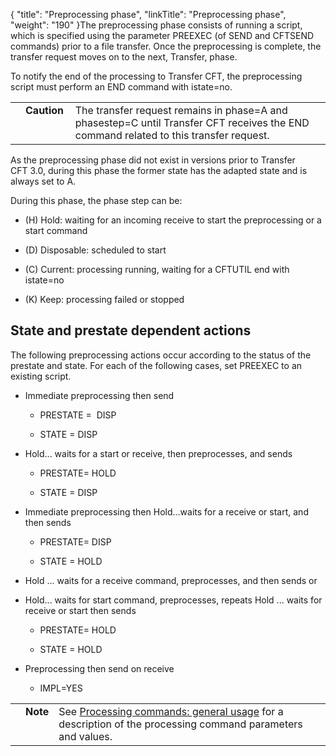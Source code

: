 {
    "title": "Preprocessing phase",
    "linkTitle": "Preprocessing phase",
    "weight": "190"
}The preprocessing phase consists of running a script, which is specified using the parameter PREEXEC (of SEND and CFTSEND commands) prior to a file transfer. Once the preprocessing is complete, the transfer request moves on to the next, Transfer, phase.

To notify the end of the processing to Transfer CFT, the preprocessing script must perform an END command with istate=no.

<table cellpadding="0" cellspacing="0">
   <col/>
   <col/>
   <col/>
      <tr>
         <td valign="top">         </td>
         <td valign="top"><span><b>Caution  </b></span>
         </td>
         <td data-mc-autonum="&lt;b&gt;Caution  &lt;/b&gt;" valign="top"> The transfer request remains in phase=A and phasestep=C until Transfer CFT receives the END command related to this transfer request.         </td>
      </tr>
</table>

As the preprocessing phase did not exist in versions prior to Transfer CFT 3.0, during this phase the former state has the adapted state and is always set to A.

During this phase, the phase step can be:

-   \(H\) Hold: waiting for an incoming receive to start the preprocessing or a start command
-   \(D\) Disposable: scheduled to start
-   \(C\) Current: processing running, waiting for a CFTUTIL end with istate=no
-   \(K\) Keep: processing failed or stopped

## State and prestate dependent actions

The following preprocessing actions occur according to the status of the prestate and state. For each of the following cases, set PREEXEC to an existing script.

-   Immediate preprocessing then send
    -   PRESTATE =  DISP 
    -   STATE = DISP 
-   Hold... waits for a start or receive, then preprocesses, and sends
    -   PRESTATE= HOLD
    -   STATE = DISP
-   Immediate preprocessing then Hold...waits for a receive or start, and then sends
    -   PRESTATE= DISP
    -   STATE = HOLD
-   Hold ... waits for a receive command, preprocesses, and then sends or
-   Hold... waits for start command, preprocesses, repeats Hold ... waits for receive or start then sends
    -   PRESTATE= HOLD
    -   STATE = HOLD
-   Preprocessing then send on receive
    -   IMPL=YES

<table cellpadding="0" cellspacing="0">
   <col/>
   <col/>
   <col/>
      <tr>
         <td valign="top">         </td>
         <td valign="top"><span><b>Note</b></span>
         </td>
         <td data-mc-autonum="&lt;b&gt;Note&lt;/b&gt;" valign="top">See <a href="../../about_transfer_processing/proc_commands">Processing commands: general usage</a> for a description of the processing command parameters and values.         </td>
      </tr>
</table>
